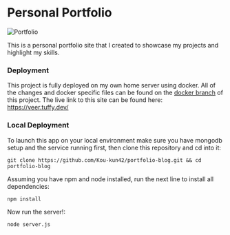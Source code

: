 # Personal Portfolio

![Portfolio](https://raw.githubusercontent.com/Kou-kun42/portfolio-blog/main/screenshot.png)

This is a personal portfolio site that I created to showcase my projects and highlight my skills.


### Deployment

This project is fully deployed on my own home server using docker.  All of the changes and docker specific files can be found on the [docker branch](https://github.com/Kou-kun42/portfolio/tree/docker) of this project.  The live link to this site can be found here:
https://veer.tuffy.dev/


### Local Deployment

To launch this app on your local environment make sure you have mongodb setup and the service running first, then clone this repository and cd into it:

```
git clone https://github.com/Kou-kun42/portfolio-blog.git && cd portfolio-blog
```

Assuming you have npm and node installed, run the next line to install all dependencies:

```
npm install
```

Now run the server!:

```
node server.js
```
